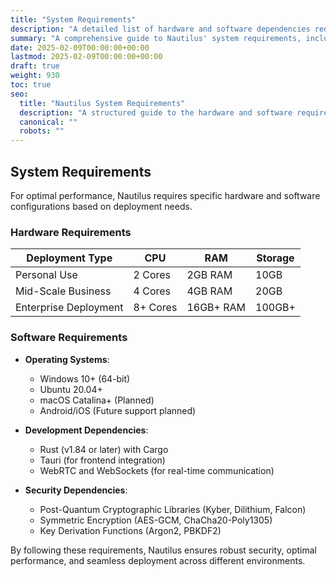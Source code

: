 ```yaml
---
title: "System Requirements"
description: "A detailed list of hardware and software dependencies required to run Nautilus."
summary: "A comprehensive guide to Nautilus' system requirements, including hardware, software, and platform compatibility."
date: 2025-02-09T00:00:00+00:00
lastmod: 2025-02-09T00:00:00+00:00
draft: true
weight: 930
toc: true
seo:
  title: "Nautilus System Requirements"
  description: "A structured guide to the hardware and software requirements for running Nautilus."
  canonical: ""
  robots: ""
---
```


## System Requirements

For optimal performance, Nautilus requires specific hardware and software configurations based on deployment needs.

### **Hardware Requirements**

| Deployment Type       | CPU        | RAM        | Storage  |
|----------------------|-----------|-----------|----------|
| Personal Use         | 2 Cores   | 2GB RAM   | 10GB     |
| Mid-Scale Business  | 4 Cores   | 4GB RAM   | 20GB     |
| Enterprise Deployment | 8+ Cores | 16GB+ RAM | 100GB+   |

### **Software Requirements**

- **Operating Systems**:
  - Windows 10+ (64-bit)
  - Ubuntu 20.04+
  - macOS Catalina+ (Planned)
  - Android/iOS (Future support planned)

- **Development Dependencies**:
  - Rust (v1.84 or later) with Cargo
  - Tauri (for frontend integration)
  - WebRTC and WebSockets (for real-time communication)

- **Security Dependencies**:
  - Post-Quantum Cryptographic Libraries (Kyber, Dilithium, Falcon)
  - Symmetric Encryption (AES-GCM, ChaCha20-Poly1305)
  - Key Derivation Functions (Argon2, PBKDF2)

By following these requirements, Nautilus ensures robust security, optimal performance, and seamless deployment across different environments.
